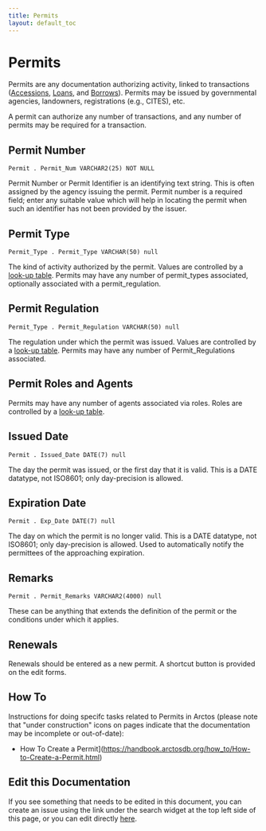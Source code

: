 ```yaml
---
title: Permits
layout: default_toc
---
```


# Permits

Permits are any documentation authorizing activity, linked to transactions
([Accessions](/documentation/accession), [Loans](/documentation/loans), and [Borrows](/documentation/borrow)). 
Permits may be issued by governmental agencies, landowners, registrations (e.g., CITES), etc.


A permit can authorize any number of transactions, and any number of permits may be required for a transaction.

## Permit Number

`Permit . Permit_Num VARCHAR2(25) NOT NULL`

Permit Number or Permit Identifier is an identifying text string. This is often assigned by the agency issuing the
permit. Permit number is a required field; enter any suitable value which will help in locating the permit when such an 
identifier has not been provided by the issuer.

## Permit Type

`Permit_Type . Permit_Type VARCHAR(50) null`

The kind of activity authorized by the permit. Values are controlled by a 
[look-up table](http://arctos.database.museum/info/ctDocumentation.cfm?table=CTPERMIT_TYPE). 
Permits may have any number of permit_types associated, optionally associated with a permit_regulation.

## Permit Regulation

`Permit_Type . Permit_Regulation VARCHAR(50) null`

The regulation under which the permit was issued. Values are controlled by a 
[look-up table](http://arctos.database.museum/info/ctDocumentation.cfm?table=CTPERMIT_REGULATION). 
Permits may have any number of Permit_Regulations associated.

## Permit Roles and Agents

Permits may have any number of agents associated via roles. Roles are controlled by a
[look-up table](http://arctos.database.museum/info/ctDocumentation.cfm?table=CTPERMIT_AGENT_ROLE). 


## Issued Date

`Permit . Issued_Date DATE(7) null`

The day the permit was issued, or the first day that it is valid. This is a DATE datatype, not ISO8601; only day-precision is allowed.

## Expiration Date

`Permit . Exp_Date DATE(7) null`

The day on which the permit is no longer valid. 
This is a DATE datatype, not ISO8601; only day-precision is allowed.
Used to automatically notify the permittees of the approaching expiration.

## Remarks

`Permit . Permit_Remarks VARCHAR2(4000) null`

These can be anything that extends the definition of the permit or the conditions under which it applies.

## Renewals

Renewals should be entered as a new permit. A shortcut button is provided on the edit forms.

## How To

Instructions for doing specifc tasks related to Permits in Arctos (please note that "under construction" icons on pages indicate that the documentation may be incomplete or out-of-date):

 - How To Create a Permit](https://handbook.arctosdb.org/how_to/How-to-Create-a-Permit.html)


## Edit this Documentation

If you see something that needs to be edited in this document, you can create an issue using the link under the search widget at the top left side of this page, or you can edit directly <a href="https://github.com/ArctosDB/documentation-wiki/edit/gh-pages/_documentation/permits.markdown" target="_blank">here</a>.
